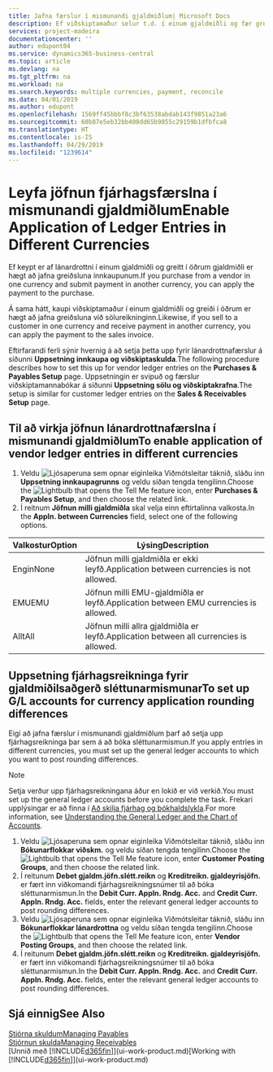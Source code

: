 ```yaml
---
title: Jafna færslur í mismunandi gjaldmiðlum| Microsoft Docs
description: Ef viðskiptamaður selur t.d. í einum gjaldmiðli og fær greitt í öðrum er hægt að jafna fjárhagsfærsluna í mismunandi gjaldmiðlum.
services: project-madeira
documentationcenter: ''
author: edupont04
ms.service: dynamics365-business-central
ms.topic: article
ms.devlang: na
ms.tgt_pltfrm: na
ms.workload: na
ms.search.keywords: multiple currencies, payment, reconcile
ms.date: 04/01/2019
ms.author: edupont
ms.openlocfilehash: 1569ff45bbbf8c3bf63538abdab143f9851a23a6
ms.sourcegitcommit: 60b87e5eb32bb408dd65b9855c29159b1dfbfca8
ms.translationtype: HT
ms.contentlocale: is-IS
ms.lasthandoff: 04/29/2019
ms.locfileid: "1239614"
---
```

# <a name="enable-application-of-ledger-entries-in-different-currencies"></a><span data-ttu-id="13e8f-103">Leyfa jöfnun fjárhagsfærslna í mismunandi gjaldmiðlum</span><span class="sxs-lookup"><span data-stu-id="13e8f-103">Enable Application of Ledger Entries in Different Currencies</span></span>
<span data-ttu-id="13e8f-104">Ef keypt er af lánardrottni í einum gjaldmiðli og greitt í öðrum gjaldmiðli er hægt að jafna greiðsluna innkaupunum.</span><span class="sxs-lookup"><span data-stu-id="13e8f-104">If you purchase from a vendor in one currency and submit payment in another currency, you can apply the payment to the purchase.</span></span>

<span data-ttu-id="13e8f-105">Á sama hátt, kaupi viðskiptamaður í einum gjaldmiðli og greiði í öðrum er hægt að jafna greiðsluna við sölureikninginn.</span><span class="sxs-lookup"><span data-stu-id="13e8f-105">Likewise, if you sell to a customer in one currency and receive payment in another currency, you can apply the payment to the sales invoice.</span></span>

<span data-ttu-id="13e8f-106">Eftirfarandi ferli sýnir hvernig á að setja þetta upp fyrir lánardrottnafærslur á síðunni **Uppsetning innkaupa og viðskiptaskulda**.</span><span class="sxs-lookup"><span data-stu-id="13e8f-106">The following procedure describes how to set this up for vendor ledger entries on the **Purchases & Payables Setup** page.</span></span> <span data-ttu-id="13e8f-107">Uppsetningin er svipuð og færslur viðskiptamannabókar á síðunni **Uppsetning sölu og viðskiptakrafna**.</span><span class="sxs-lookup"><span data-stu-id="13e8f-107">The setup is similar for customer ledger entries on the **Sales & Receivables Setup** page.</span></span>

## <a name="to-enable-application-of-vendor-ledger-entries-in-different-currencies"></a><span data-ttu-id="13e8f-108">Til að virkja jöfnun lánardrottnafærslna í mismunandi gjaldmiðlum</span><span class="sxs-lookup"><span data-stu-id="13e8f-108">To enable application of vendor ledger entries in different currencies</span></span>
1. <span data-ttu-id="13e8f-109">Veldu ![Ljósaperuna sem opnar eiginleika Viðmótsleitar](media/ui-search/search_small.png "Segðu mér hvað þú vilt gera") táknið, sláðu inn **Uppsetning innkaupagrunns** og veldu síðan tengda tengilinn.</span><span class="sxs-lookup"><span data-stu-id="13e8f-109">Choose the ![Lightbulb that opens the Tell Me feature](media/ui-search/search_small.png "Tell me what you want to do") icon, enter **Purchases & Payables Setup**, and then choose the related link.</span></span>
2. <span data-ttu-id="13e8f-110">Í reitnum **Jöfnun milli gjaldmiðla** skal velja einn eftirtalinna valkosta.</span><span class="sxs-lookup"><span data-stu-id="13e8f-110">In the **Appln. between Currencies** field, select one of the following options.</span></span>

| <span data-ttu-id="13e8f-111">Valkostur</span><span class="sxs-lookup"><span data-stu-id="13e8f-111">Option</span></span> | <span data-ttu-id="13e8f-112">Lýsing</span><span class="sxs-lookup"><span data-stu-id="13e8f-112">Description</span></span> |
| --- | --- |
| <span data-ttu-id="13e8f-113">Engin</span><span class="sxs-lookup"><span data-stu-id="13e8f-113">None</span></span> |<span data-ttu-id="13e8f-114">Jöfnun milli gjaldmiðla er ekki leyfð.</span><span class="sxs-lookup"><span data-stu-id="13e8f-114">Application between currencies is not allowed.</span></span> |
| <span data-ttu-id="13e8f-115">EMU</span><span class="sxs-lookup"><span data-stu-id="13e8f-115">EMU</span></span> |<span data-ttu-id="13e8f-116">Jöfnun milli EMU-gjaldmiðla er leyfð.</span><span class="sxs-lookup"><span data-stu-id="13e8f-116">Application between EMU currencies is allowed.</span></span> |
| <span data-ttu-id="13e8f-117">Allt</span><span class="sxs-lookup"><span data-stu-id="13e8f-117">All</span></span> |<span data-ttu-id="13e8f-118">Jöfnun milli allra gjaldmiðla er leyfð.</span><span class="sxs-lookup"><span data-stu-id="13e8f-118">Application between all currencies is allowed.</span></span> |

## <a name="to-set-up-gl-accounts-for-currency-application-rounding-differences"></a><span data-ttu-id="13e8f-119">Uppsetning fjárhagsreikninga fyrir gjaldmiðilsaðgerð sléttunarmismunar</span><span class="sxs-lookup"><span data-stu-id="13e8f-119">To set up G/L accounts for currency application rounding differences</span></span>  
<span data-ttu-id="13e8f-120">Eigi að jafna færslur í mismunandi gjaldmiðlum þarf að setja upp fjárhagsreikninga þar sem á að bóka sléttunarmismun.</span><span class="sxs-lookup"><span data-stu-id="13e8f-120">If you apply entries in different currencies, you must set up the general ledger accounts to which you want to post rounding differences.</span></span>  

> [!NOTE]  
>  <span data-ttu-id="13e8f-121">Setja verður upp fjárhagsreikningana áður en lokið er við verkið.</span><span class="sxs-lookup"><span data-stu-id="13e8f-121">You must set up the general ledger accounts before you complete the task.</span></span> <span data-ttu-id="13e8f-122">Frekari upplýsingar er að finna í [Að skilja fjárhag og bókhaldslykla](finance-general-ledger.md).</span><span class="sxs-lookup"><span data-stu-id="13e8f-122">For more information, see [Understanding the General Ledger and the Chart of Accounts](finance-general-ledger.md).</span></span>

1. <span data-ttu-id="13e8f-123">Veldu ![Ljósaperuna sem opnar eiginleika Viðmótsleitar](media/ui-search/search_small.png "Segðu mér hvað þú vilt gera") táknið, sláðu inn **Bókunarflokkar viðskm.** og veldu síðan tengda tengilinn.</span><span class="sxs-lookup"><span data-stu-id="13e8f-123">Choose the ![Lightbulb that opens the Tell Me feature](media/ui-search/search_small.png "Tell me what you want to do") icon, enter **Customer Posting Groups**, and then choose the related link.</span></span>  
2. <span data-ttu-id="13e8f-124">Í reitunum **Debet gjaldm.jöfn.slétt.reikn** og **Kreditreikn. gjaldeyrisjöfn.** er fært inn viðkomandi fjárhagsreikningsnúmer til að bóka sléttunarmismun.</span><span class="sxs-lookup"><span data-stu-id="13e8f-124">In the **Debit Curr. Appln. Rndg. Acc.** and **Credit Curr. Appln. Rndg. Acc.** fields, enter the relevant general ledger accounts to post rounding differences.</span></span>  
3. <span data-ttu-id="13e8f-125">Veldu ![Ljósaperuna sem opnar eiginleika Viðmótsleitar](media/ui-search/search_small.png "Segðu mér hvað þú vilt gera") táknið, sláðu inn **Bókunarflokkar lánardrottna** og veldu síðan tengda tengilinn.</span><span class="sxs-lookup"><span data-stu-id="13e8f-125">Choose the ![Lightbulb that opens the Tell Me feature](media/ui-search/search_small.png "Tell me what you want to do") icon, enter **Vendor Posting Groups**, and then choose the related link.</span></span>  
4. <span data-ttu-id="13e8f-126">Í reitunum **Debet gjaldm.jöfn.slétt.reikn** og **Kreditreikn. gjaldeyrisjöfn.** er fært inn viðkomandi fjárhagsreikningsnúmer til að bóka sléttunarmismun.</span><span class="sxs-lookup"><span data-stu-id="13e8f-126">In the **Debit Curr. Appln. Rndg. Acc.** and **Credit Curr. Appln. Rndg. Acc.** fields, enter the relevant general ledger accounts to post rounding differences.</span></span>  

## <a name="see-also"></a><span data-ttu-id="13e8f-127">Sjá einnig</span><span class="sxs-lookup"><span data-stu-id="13e8f-127">See Also</span></span>
[<span data-ttu-id="13e8f-128">Stjórna skuldum</span><span class="sxs-lookup"><span data-stu-id="13e8f-128">Managing Payables</span></span>](payables-manage-payables.md)  
[<span data-ttu-id="13e8f-129">Stjórnun skulda</span><span class="sxs-lookup"><span data-stu-id="13e8f-129">Managing Receivables</span></span>](receivables-manage-receivables.md)  
<span data-ttu-id="13e8f-130">[Unnið með [!INCLUDE[d365fin](includes/d365fin_md.md)]](ui-work-product.md)</span><span class="sxs-lookup"><span data-stu-id="13e8f-130">[Working with [!INCLUDE[d365fin](includes/d365fin_md.md)]](ui-work-product.md)</span></span>
